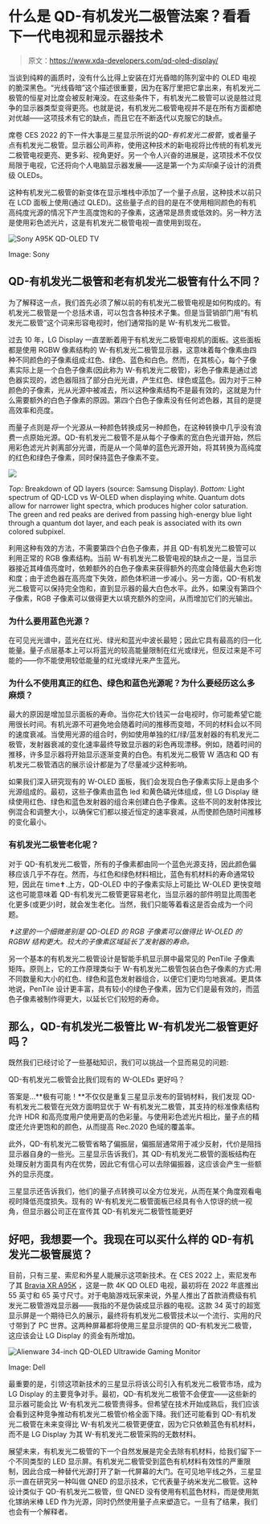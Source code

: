 # 什么是 QD-有机发光二极管法案？看看下一代电视和显示器技术

> 原文：<https://www.xda-developers.com/qd-oled-display/>

当谈到纯粹的画质时，没有什么比得上安装在灯光昏暗的陈列室中的 OLED 电视的脆深黑色。“光线昏暗”这个描述很重要，因为在客厅里把它拿出来，有机发光二极管的恒星对比度会被反射淹没。在这些条件下，有机发光二极管可以说是胜过竞争的显示器类型变得更亮。也就是说，有机发光二极管电视并不是在所有方面都绝对优越——这项技术有它的缺点，而且它在不断迭代以克服它的缺点。

席卷 CES 2022 的下一件大事是三星显示所说的*QD-有机发光二极管*，或者量子点有机发光二极管。显示器公司声称，使用这种技术的新电视将比传统的有机发光二极管电视更亮、更多彩、视角更好。另一个令人兴奋的进展是，这项技术不仅仅局限于电视，它还将向个人电脑显示器发展——这是第一个为*实际*桌子设计的消费级 OLEDs。

这种有机发光二极管的新变体在显示堆栈中添加了一个量子点层，这种技术以前只在 LCD 面板上使用(通过 QLED)。这些量子点的目的是在不使用相同颜色的有机高纯度光源的情况下产生高度饱和的子像素，这通常是昂贵或低效的。另一种方法是使用彩色滤光片，这是有机发光二极管电视一直使用到现在。

 <picture>![Sony A95K QD-OLED TV](img/eabd072c4e156838806e8a91c4bf165f.png)</picture> 

Image: Sony

## QD-有机发光二极管和老有机发光二极管有什么不同？

为了解释这一点，我们首先必须了解以前的有机发光二极管电视是如何构成的。有机发光二极管是一个总括术语，可以包含各种技术子集。但是当营销部门用“有机发光二极管”这个词来形容电视时，他们通常指的是 W-有机发光二极管。

过去 10 年，LG Display 一直垄断着用于有机发光二极管电视机的面板。这些面板都是使用 RGBW 像素结构的 W-有机发光二极管显示器，这意味着每个像素由四种不同颜色的子像素组成:红色、绿色、蓝色和白色。然而，在其核心，每个子像素实际上是一个白色子像素(因此称为 W-有机发光二极管)，彩色子像素是通过滤色器实现的，滤色器阻挡了部分白光光谱，产生红色、绿色或蓝色。因为对于三种颜色的子像素，光从光源中被减去，所以这种像素结构不是最有效的，这就是为什么需要额外的白色子像素的原因。第四个白色子像素没有任何滤色器，其目的是提高效率和亮度。

而量子点则是*将*一个光源从一种颜色转换成另一种颜色，在这种转换中几乎没有浪费一点原始光源。QD-有机发光二极管不是从每个子像素的宽白色光谱开始，然后用彩色滤光片剥离部分光谱，而是从一个简单的蓝色光源开始，将其转换为高纯度的红色和绿色子像素，同时保持蓝色子像素不变。

 <picture>![](img/eaad2200017fa2987ef99f5bf2617c7e.png)</picture> 

*Top:* Breakdown of QD layers (source: Samsung Display). *Bottom:* Light spectrum of QD-LCD vs W-OLED when displaying white. Quantum dots allow for narrower light spectra, which produces higher color saturation. The green and red peaks are derived from passing high-energy blue light through a quantum dot layer, and each peak is associated with its own colored subpixel.

利用这种有效的方法，不需要第四个白色子像素，并且 QD-有机发光二极管可以利用正常的 RGB 像素结构。当前 W-有机发光二极管电视的缺点之一是，当显示器接近其峰值亮度时，依赖额外的白色子像素来获得额外的亮度会降低最大色彩饱和度；由于滤色器在高亮度下失效，颜色体积进一步减小。另一方面，QD-有机发光二极管可以保持完全饱和，直到显示器的最大白色水平。此外，如果没有第四个子像素，RGB 子像素可以做得更大以填充额外的空间，从而增加它们的光输出。

### 为什么要用蓝色光源？

在可见光光谱中，蓝光在红光、绿光和蓝光中波长最短；因此它具有最高的归一化能量。量子点层基本上可以将蓝光的较高能量限制在红光或绿光，但反过来是不可能的——你不能使用较低能量的红光或绿光来产生蓝光。

### 为什么不使用真正的红色、绿色和蓝色光源呢？为什么要经历这么多麻烦？

最大的原因是增加显示面板的寿命。当你花大价钱买一台电视时，你可能希望它能用很长时间。有机光源不可避免地会随着时间的推移而变暗，不同的材料会以不同的速度衰减。当使用光源的组合时，例如使用单独的红/绿/蓝发射器的有机发光二极管，发射器衰减的变化速率最终导致显示器的彩色再现漂移。例如，随着时间的推移，许多显示器将开始显示逐渐变黄的白色。有机发光二极管 W 酒店和 QD 有机发光二极管酒店的展示设计都是为了尽量减少这种影响。

如果我们深入研究现有的 W-OLED 面板，我们会发现白色子像素实际上是由多个光源组成的。最初，这些子像素由蓝色 led 和黄色磷光体组成，但 LG Display 继续使用红色、绿色和蓝色发射器的组合来创建白色子像素。这些不同的发射体按比例混合和调整大小，以确保它们都以接近恒定的速率衰减，从而使颜色随时间推移的变化最小。

### 有机发光二极管老化呢？

对于 QD-有机发光二极管，所有的子像素都由同一个蓝色光源支持，因此颜色偏移应该几乎不存在。然而，与红色和绿色材料相比，蓝色有机材料的寿命通常较短，因此在 time✝.上方，QD-OLED 中的子像素实际上可能比 W-OLED 更快变暗这也可能意味着 QD-有机发光二极管更容易老化，当显示器的部件明显比周围老化更多(或更少)时，就会发生老化。当然，我们只能等着看这是否会成为一个问题。

*✝这里的一个细微差别是 QD-OLED 的 RGB 子像素可以做得比 W-OLED 的 RGBW 结构更大。较大的子像素区域延长了发射器的寿命。*

另一个基本的有机发光二极管设计是智能手机显示屏中最常见的 PenTile 子像素矩阵。原则上，它的工作原理类似于 W-有机发光二极管包装白色子像素的方式:用不同数量和大小的红色、绿色和蓝色发射器组合，以便它们更均匀地衰减。更具体地说，PenTile 设计更丰富，具有较小的绿色子像素，因为它们是最有效的，而蓝色子像素被制作得更大，以延长它们较短的寿命。

## 那么，QD-有机发光二极管比 W-有机发光二极管更好吗？

既然我们已经讨论了一些基础知识，我们可以挑战一个显而易见的问题:

QD-有机发光二极管会比我们现有的 W-OLEDs 更好吗？

答案是...**极有可能！**不仅仅是重复三星显示发布的营销材料，我们发现 QD-有机发光二极管在光效方面明显优于 W-有机发光二极管，其支持的标准像素结构允许 HDR 和高亮度用户使用更高的色彩量。与使用彩色滤光片相比，量子点的精度还允许更饱和的颜色，从而提高 Rec.2020 色域的覆盖率。

此外，QD-有机发光二极管省略了偏振层，偏振层通常用于减少反射，代价是阻挡显示器自身的一些光。三星显示告诉我们，其 QD-有机发光二极管的面板结构在处理反射方面具有内在优势，因此它有信心可以去除偏振器，这应该会产生一些额外的显示亮度。

三星显示还告诉我们，他们的量子点转换可以全方位发光，从而在某个角度观看电视时降低亮度损失。现有的 W-有机发光二极管面板已经具有令人惊讶的统一视角，但显示器公司正在宣传其 QD-有机发光二极管性能更好

## 好吧，我想要一个。我现在可以买什么样的 QD-有机发光二极管展览？

目前，只有三星、索尼和外星人能展示这项新技术。在 CES 2022 上，索尼发布了其 [Bravia XR A95K](https://www.xda-developers.com/sony-2022-bravia-xr-tv-mini-led-tv-qd-oled-tv/) ，这是一款 4K QD OLED 电视，最初将在 2022 年底推出 55 英寸和 65 英寸尺寸。对于电脑游戏玩家来说，外星人推出了首款消费级有机发光二极管游戏显示器——我指的不是伪装成显示器的电视。这款 34 英寸的超宽显示屏是一个期待已久的展示，最终将有机发光二极管技术以一个流行、实用的尺寸带到了 PC 世界。这两种屏幕都将使用三星显示提供的 QD-有机发光二极管，这应该会让 LG Display 的资金有所增加。

 <picture>![Alienware 34-inch QD-OLED Ultrawide Gaming Monitor](img/8587765ec98a3ba497b2b29a3f962b36.png)</picture> 

Image: Dell

最重要的是，引领这项新技术的三星显示将该公司引入有机发光二极管市场，成为 LG Display 的主要竞争对手。最初，QD-有机发光二极管不会便宜——这些新的显示器可能会比 W-有机发光二极管贵得多。但希望在技术开始成熟后，我们应该会看到这种竞争推动有机发光二极管价格全面下降。我们还可能看到 QD-有机发光二极管在未来变得比 W-有机发光二极管更便宜，因为它只依赖蓝色有机材料，而不是 LG Display 为其 W-有机发光二极管采购的无数材料。

展望未来，有机发光二极管的下一个自然发展是完全去除有机材料，给我们留下一个不同类型的 LED 显示屏。有机发光二极管受到蓝色有机材料有效性的严重限制，因此合成一种替代光源打开了新一代屏幕的大门。在可见地平线之外，三星显示一直在研究另一种叫做 QNED 的显示技术，它代表量子纳米发光二极管。这种设计类似于 QD-有机发光二极管，但 QNED 没有使用有机蓝色材料，而是使用氮化镓纳米棒 LED 作为光源，同时仍然使用量子点来塑造它。一旦有了结果，我们也会有一个解释者。